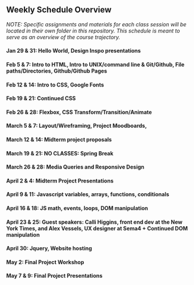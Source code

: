 ## Weekly Schedule Overview

*NOTE: Specific assignments and materials for each class session will be located in their own folder in this repository. This schedule is meant to serve as an overview of the course trajectory.*

#### Jan 29 & 31: Hello World, Design Inspo presentations

#### Feb 5 & 7: Intro to HTML, Intro to UNIX/command line & Git/Github, File paths/Directories, Github/Github Pages

#### Feb 12 & 14: Intro to CSS, Google Fonts

#### Feb 19 & 21: Continued CSS

#### Feb 26 & 28: Flexbox, CSS Transform/Transition/Animate 

#### March 5 & 7: Layout/Wireframing, Project Moodboards, 

#### March 12 & 14: Midterm project proposals

#### March 19 & 21: NO CLASSES: Spring Break

#### March 26 & 28: Media Queries and Responsive Design

#### April 2 & 4: Midterm Project Presentations

#### April 9 & 11: Javascript variables, arrays, functions, conditionals

#### April 16 & 18: JS math, events, loops, DOM manipulation

#### April 23 & 25: Guest speakers: Calli Higgins, front end dev at the New York Times, and Alex Vessels, UX designer at Sema4 + Continued DOM manipulation

#### April 30: Jquery, Website hosting

#### May 2: Final Project Workshop

#### May 7 & 9: Final Project Presentations
